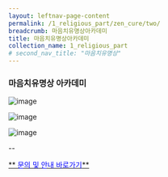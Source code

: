 ```yaml
---
layout: leftnav-page-content
permalink: /1_religious_part/zen_cure/two/
breadcrumb: 마음치유명상아카데미
title: 마음치유명상아카데미
collection_name: 1_religious_part
# second_nav_title: "마음치유명상"
---
```

### **마음치유명상 아카데미**

![image]({{site.baseurl}}/images/religious_part/s08_img_01.jpg)

![image]({{site.baseurl}}/images/religious_part/s08_img_02.jpg)

![image]({{site.baseurl}}/images/religious_part/s08_img_03.jpg)

--

[** <span style="color:blue"> 문의 및 안내 바로가기</span>**](/3_volunteers_part/contact-us)
<!-- please email [dosol-hwaam@naver.com](mailto:dosol-hwaam@naver.com).      -->

<!-- [years](https://www.google.com.sg/search?q=year&oq=year&aqs=chrome..69i57j69i61j0l4.326j0j4&sourceid=chrome&ie=UTF-8){:target="_blank"}  -->

